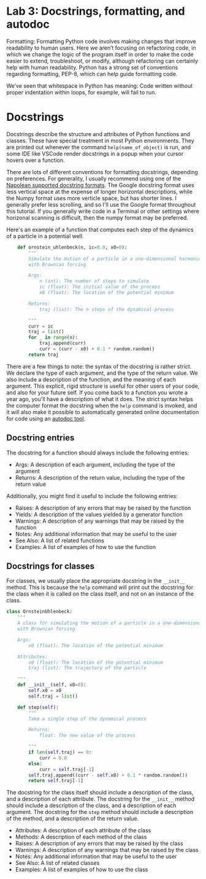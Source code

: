 Lab 3: Docstrings, formatting, and autodoc
==============

Formatting: Formatting Python code involves making changes that improve readability to human users. Here we aren’t focusing on refactoring code, in which we change the logic of the program itself in order to make the code easier to extend, troubleshoot, or modify, although refactoring can certainly help with human readability. Python has a strong set of conventions regarding formatting, PEP-8, which can help guide formatting code.

We’ve seen that whitespace in Python has meaning: Code written without proper indentation within loops, for example, will fail to run. 



# Docstrings

Docstrings describe the structure and attributes of Python functions and classes. These have special treatment in most Python environments. They are printed out whenever the command `help(name_of_object)` is run, and some IDE like VSCode render docstrings in a popup when your cursor hovers over a function.

There are lots of different conventions for formatting docstrings, depending on preferences. For generality, I usually recommend using one of the [Napolean supported docstring formats](https://sphinxcontrib-napoleon.readthedocs.io/en/latest/). The Google docstring format uses less vertical space at the expense of longer horizontal descriptions, while the Numpy format uses more verticle space, but has shorter lines. I generally prefer less scrolling, and so I'll use the Google format throughout this tutorial. If you generally write code in a Terminal or other settings where horizonal scanning is difficult, then the numpy format may be preferred.

Here's an example of a function that computes each step of the dynamics of a particle in a potential well.

```python
    def ornstein_uhlenbeck(n, ic=0.0, x0=0):
        """
        Simulate the motion of a particle in a one-dimensional harmonic potential well
        with Brownian forcing

        Args:
            n (int): The number of steps to simulate
            ic (float): The initial value of the process
            x0 (float): The location of the potential minimum

        Returns:
            traj (list): The n steps of the dynamical process

        """
        curr = ic
        traj = list()
        for _ in range(n):
            traj.append(curr)
            curr = (curr - x0) + 0.1 * random.random()
        return traj
```

There are a few things to note: the syntax of the docstring is rather strict. We declare the type of each argument, and the type of the return value. We also include a description of the function, and the meaning of each argument. This explicit, rigid structure is useful for other users of your code, and also for your future self. If you come back to a function you wrote a year ago, you'll have a description of what it does. The strict syntax helps the computer format the docstring when the `help` command is invoked, and it will also make it possible to automatically generated online documentation for code using an [autodoc tool](http://www.wgilpin.com/howto/howto_sphinx.html).

## Docstring entries

The docstring for a function should always include the following entries: 
+ Args: A description of each argument, including the type of the argument
+ Returns: A description of the return value, including the type of the return value

Additionally, you might find it useful to include the following entries:

+ Raises: A description of any errors that may be raised by the function
+ Yields: A description of the values yielded by a generator function
+ Warnings: A description of any warnings that may be raised by the function
+ Notes: Any additional information that may be useful to the user
+ See Also: A list of related functions
+ Examples: A list of examples of how to use the function


## Docstrings for classes

For classes, we usually place the appropriate docstring in the `__init__` method. This is because the `help` command will print out the docstring for the class when it is called on the class itself, and not on an instance of the class. 

```python
class OrnsteinUhlenbeck:
    """
    A class for simulating the motion of a particle in a one-dimensional harmonic potential well
    with Brownian forcing

    Args:
        x0 (float): The location of the potential minimum

    Attributes:
        x0 (float): The location of the potential minimum
        traj (list): The trajectory of the particle

    """
    def __init__(self, x0=0):
        self.x0 = x0
        self.traj = list()

    def step(self):
        """
        Take a single step of the dynamical process

        Returns:
            float: The new value of the process

        """
        if len(self.traj) == 0:
            curr = 0.0
        else:
            curr = self.traj[-1]
        self.traj.append((curr - self.x0) + 0.1 * random.random())
        return self.traj[-1]
```

The docstring for the class itself should include a description of the class, and a description of each attribute. The docstring for the `__init__` method should include a description of the class, and a description of each argument. The docstring for the `step` method should include a description of the method, and a description of the return value.

+ Attributes: A description of each attribute of the class
+ Methods: A description of each method of the class
+ Raises: A description of any errors that may be raised by the class
+ Warnings: A description of any warnings that may be raised by the class
+ Notes: Any additional information that may be useful to the user
+ See Also: A list of related classes
+ Examples: A list of examples of how to use the class
